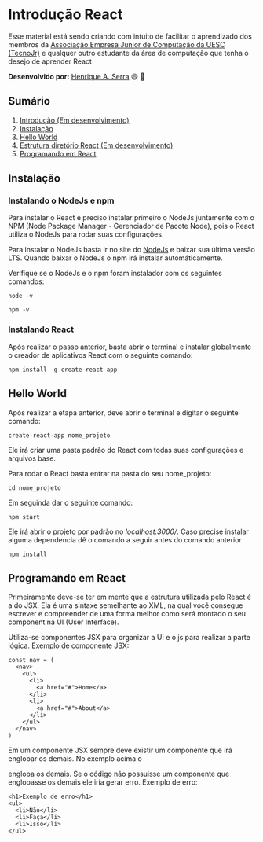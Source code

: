 # Introdução React

Esse material está sendo criando com intuito de facilitar o aprendizado dos membros da [Associação Empresa Junior de Computação da UESC (TecnoJr)](https://www.tecnojr.com.br/) e qualquer outro estudante da área de computação que tenha o desejo de aprender React

**Desenvolvido por:**
[Henrique A. Serra](https://github.com/SerraZ3/) :smile: :metal:

## Sumário

1. [Introdução (Em desenvolvimento)](#introdução)
2. [Instalação](#instalação)
3. [Hello World](#hello-world)
4. [Estrutura diretório React (Em desenvolvimento)](#estrutura-diretório-react)
5. [Programando em React](#programando-em-react)


## Instalação

### Instalando o NodeJs e npm

Para instalar o React é preciso instalar primeiro o NodeJs juntamente com o NPM (Node Package Manager - Gerenciador de Pacote Node), pois o React utiliza o NodeJs para rodar suas configurações.

Para instalar o NodeJs basta ir no site do [NodeJs](https://nodejs.org/) e baixar sua última versão LTS. Quando baixar o NodeJs o npm irá instalar automáticamente.

Verifique se o NodeJs e o npm foram instalador com os seguintes comandos:
```
node -v
```
```
npm -v
```

### Instalando React

Após realizar o passo anterior, basta abrir o terminal e instalar globalmente o creador de aplicativos React com o seguinte comando:
```
npm install -g create-react-app
```

## Hello World

Após realizar a etapa anterior, deve abrir o terminal e digitar o seguinte comando:

```
create-react-app nome_projeto
```

Ele irá criar uma pasta padrão do React com todas suas configurações e arquivos base.

Para rodar o React basta entrar na pasta do seu nome_projeto:

```
cd nome_projeto
```

Em seguinda dar o seguinte comando:

```
npm start
```

Ele irá abrir o projeto por padrão no _localhost:3000/_. Caso precise instalar alguma dependencia dê o comando a seguir antes do comando anterior

```
npm install
```


## Programando em React

Primeiramente deve-se ter em mente que a estrutura utilizada pelo React é a do JSX. Ela é uma sintaxe semelhante ao XML, na qual você consegue escrever e compreender de uma forma melhor como será montado o seu component na UI (User Interface).

Utiliza-se componentes JSX para organizar a UI e o js para realizar a parte lógica. Exemplo de componente JSX:

```
const nav = (
  <nav>
    <ul>
      <li>
        <a href="#">Home</a>
      </li>
      <li>
        <a href="#">About</a>
      </li>
    </ul>
  </nav>
)
```

Em um componente JSX sempre deve existir um componente que irá englobar os demais. No exemplo acima o <nav> engloba os demais. Se o código não possuisse um componente que englobasse os demais ele iria gerar erro. Exemplo de erro:

```
<h1>Exemplo de erro</h1>
<ul>
  <li>Não</li>
  <li>Faça</li>
  <li>Isso</li>
</ul>
```
